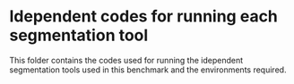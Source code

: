 Idependent codes for running each segmentation tool
===========

This folder contains the codes used for running the idependent segmentation tools used in this benchmark and the environments required.
